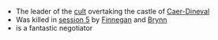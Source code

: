 - The leader of the [cult](/pages/followers-of-levistus) overtaking the castle of [Caer-Dineval](#caer-dineval)
- Was killed in [session 5](/pages/session-5) by [Finnegan](/pages/finnegan) and [Brynn](/pages/brynn)
- is a fantastic negotiator

